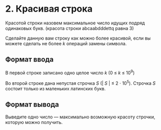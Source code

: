 # 2. Красивая строка

Красотой строки назовем максимальное число идущих подряд одинаковых букв. (красота строки abcaabdddettq равна 3)

Сделайте данную вам строку как можно более красивой, если вы можете сделать не более _k_ операций замены символа.


## Формат ввода

В первой строке записано одно целое число _k_ (0 ≤ _k_ ≤ 10<sup>9</sup>)

Во второй строке дана непустая строчка _S_ (| _S_ | ≤ 2 ⋅ 10<sup>5</sup>). Строчка _S_ состоит только из маленьких латинских букв.


## Формат вывода

Выведите одно число — максимально возможную красоту строчки, которую можно получить. 
